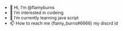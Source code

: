 - 👋 Hi, I’m @flamyburns
- 👀 I’m interested in codeing
- 🌱 I’m currently learning java script
- 📫 How to reach me (flamy_burns#6666) my discrd id

<!---
flamyburns/flamyburns is a ✨ special ✨ repository because its `README.md` (this file) appears on your GitHub profile.
You can click the Preview link to take a look at your changes.
--->

